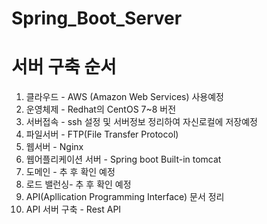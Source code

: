 # Spring_Boot_Server
# 서버 구축 순서
1. 클라우드 - AWS (Amazon Web Services) 사용예정
2. 운영체제 - Redhat의 CentOS 7~8 버전
3. 서버접속 - ssh 설정 및 서버정보 정리하여 자신로컬에 저장예정
4. 파일서버 - FTP(File Transfer Protocol)
5. 웹서버 - Nginx
6. 웹어플리케이션 서버 - Spring boot Built-in tomcat
7. 도메인 - 추 후 확인 예정
8. 로드 밸런싱- 추 후 확인 예정
9. API(Apllication Programming Interface) 문서 정리
10. API 서버 구축 - Rest API
